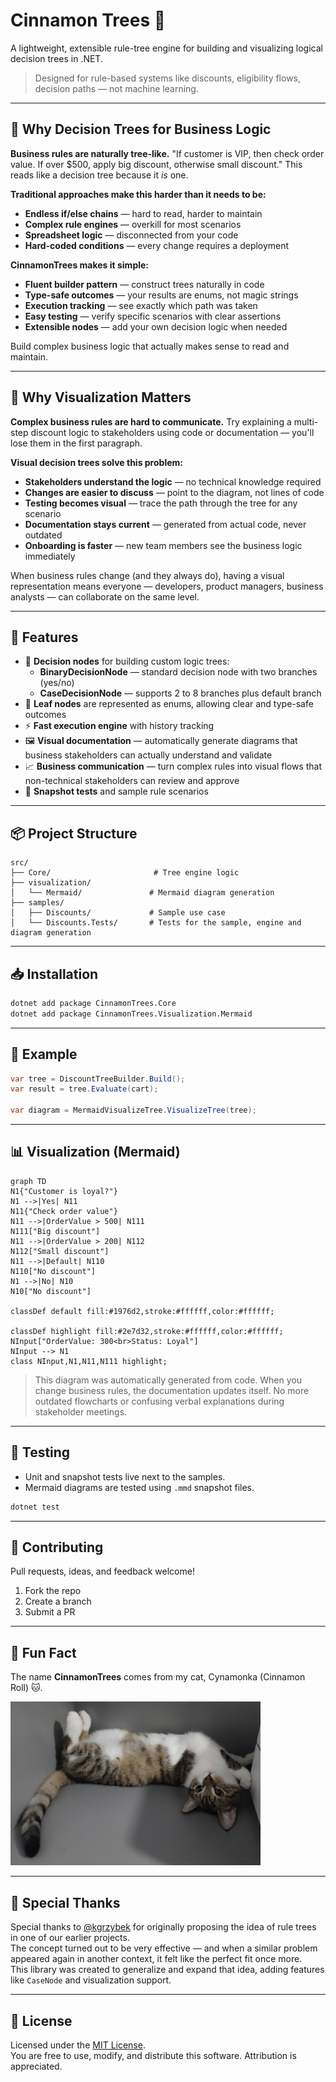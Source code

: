 # Cinnamon Trees 🌳

A lightweight, extensible rule-tree engine for building and visualizing logical decision trees in .NET.

> Designed for rule-based systems like discounts, eligibility flows, decision paths — not machine learning.

---

## 🌳 Why Decision Trees for Business Logic

**Business rules are naturally tree-like.** "If customer is VIP, then check order value. If over $500, apply big discount, otherwise small discount." This reads like a decision tree because it *is* one.

**Traditional approaches make this harder than it needs to be:**
- **Endless if/else chains** — hard to read, harder to maintain
- **Complex rule engines** — overkill for most scenarios  
- **Spreadsheet logic** — disconnected from your code
- **Hard-coded conditions** — every change requires a deployment

**CinnamonTrees makes it simple:**
- **Fluent builder pattern** — construct trees naturally in code
- **Type-safe outcomes** — your results are enums, not magic strings
- **Execution tracking** — see exactly which path was taken
- **Easy testing** — verify specific scenarios with clear assertions
- **Extensible nodes** — add your own decision logic when needed

Build complex business logic that actually makes sense to read and maintain.

---

## 💼 Why Visualization Matters

**Complex business rules are hard to communicate.** Try explaining a multi-step discount logic to stakeholders using code or documentation — you'll lose them in the first paragraph.

**Visual decision trees solve this problem:**
- **Stakeholders understand the logic** — no technical knowledge required
- **Changes are easier to discuss** — point to the diagram, not lines of code  
- **Testing becomes visual** — trace the path through the tree for any scenario
- **Documentation stays current** — generated from actual code, never outdated
- **Onboarding is faster** — new team members see the business logic immediately

When business rules change (and they always do), having a visual representation means everyone — developers, product managers, business analysts — can collaborate on the same level.

---

## 🚀 Features

- 🧠 **Decision nodes** for building custom logic trees:
  - **BinaryDecisionNode** — standard decision node with two branches (yes/no)
  - **CaseDecisionNode** — supports 2 to 8 branches plus default branch
- 🍃 **Leaf nodes** are represented as enums, allowing clear and type-safe outcomes
- ⚡ **Fast execution engine** with history tracking
- 🖼️ **Visual documentation** — automatically generate diagrams that business stakeholders can actually understand and validate
- 📈 **Business communication** — turn complex rules into visual flows that non-technical stakeholders can review and approve
- 🧪 **Snapshot tests** and sample rule scenarios

---

## 📦 Project Structure

```
src/
├── Core/                       # Tree engine logic
├── visualization/
│   └── Mermaid/               # Mermaid diagram generation
├── samples/
│   ├── Discounts/             # Sample use case
│   └── Discounts.Tests/       # Tests for the sample, engine and diagram generation
```

---

## 📥 Installation

```bash
dotnet add package CinnamonTrees.Core
dotnet add package CinnamonTrees.Visualization.Mermaid
```

---

## 🧾 Example

```csharp
var tree = DiscountTreeBuilder.Build();
var result = tree.Evaluate(cart);

var diagram = MermaidVisualizeTree.VisualizeTree(tree);
```

---

## 📊 Visualization (Mermaid)

```mermaid
graph TD
N1{"Customer is loyal?"}
N1 -->|Yes| N11
N11{"Check order value"}
N11 -->|OrderValue > 500| N111
N111["Big discount"]
N11 -->|OrderValue > 200| N112
N112["Small discount"]
N11 -->|Default| N110
N110["No discount"]
N1 -->|No| N10
N10["No discount"]

classDef default fill:#1976d2,stroke:#ffffff,color:#ffffff;

classDef highlight fill:#2e7d32,stroke:#ffffff,color:#ffffff;
NInput["OrderValue: 300<br>Status: Loyal"]
NInput --> N1
class NInput,N1,N11,N111 highlight;
```

> This diagram was automatically generated from code. When you change business rules, the documentation updates itself. No more outdated flowcharts or confusing verbal explanations during stakeholder meetings.

---

## 🧪 Testing

- Unit and snapshot tests live next to the samples.
- Mermaid diagrams are tested using `.mmd` snapshot files.

```bash
dotnet test
```

---

## 🤝 Contributing

Pull requests, ideas, and feedback welcome!

1. Fork the repo
2. Create a branch
3. Submit a PR

---

## 🐾 Fun Fact

The name **CinnamonTrees** comes from my cat, Cynamonka (Cinnamon Roll) 🐱.

<img src="assets/cynamonka.jpeg" alt="Cynamonka the cat" width="400" />

---

## 🙏 Special Thanks

Special thanks to [@kgrzybek](https://github.com/kgrzybek) for originally proposing the idea of rule trees in one of our earlier projects.  
The concept turned out to be very effective — and when a similar problem appeared again in another context, it felt like the perfect fit once more.  
This library was created to generalize and expand that idea, adding features like `CaseNode` and visualization support.

---

## 📝 License

Licensed under the [MIT License](LICENSE).  
You are free to use, modify, and distribute this software. Attribution is appreciated.
